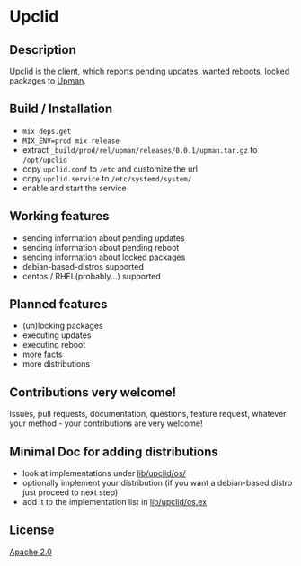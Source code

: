 # Upclid

## Description
Upclid is the client, which reports pending updates, wanted reboots, locked packages to [Upman](https://github/flat235/upman).

## Build / Installation
 - `mix deps.get`
 - `MIX_ENV=prod mix release`
 - extract `_build/prod/rel/upman/releases/0.0.1/upman.tar.gz` to `/opt/upclid`
 - copy `upclid.conf` to `/etc` and customize the url
 - copy `upclid.service` to `/etc/systemd/system/`
 - enable and start the service

## Working features
 - sending information about pending updates
 - sending information about pending reboot
 - sending information about locked packages
 - debian-based-distros supported
 - centos / RHEL(probably...) supported
 
## Planned features
 - (un)locking packages
 - executing updates
 - executing reboot
 - more facts
 - more distributions

## Contributions very welcome!
Issues, pull requests, documentation, questions, feature request, whatever your method - your contributions are very welcome!

## Minimal Doc for adding distributions
 - look at implementations under [lib/upclid/os/](lib/upclid/os/)
 - optionally implement your distribution (if you want a debian-based distro just proceed to next step)
 - add it to the implementation list in [lib/upclid/os.ex](upclid/lib/upclid/os.ex)

## License
[Apache 2.0](LICENSE)
